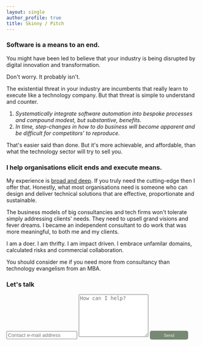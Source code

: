 ```yaml
---
layout: single
author_profile: true
title: Skinny / Pitch
---
```


### Software is a means to an end.

You might have been led to believe that your industry is being disrupted
by digital innovation and transformation.

Don't worry. It probably isn't. 

The existential threat in your industry are incumbents that really 
learn to execute like a technology company. But that threat is simple 
to understand and counter.

1. *Systematically integrate software automation into bespoke processes 
and compound modest, but substantive, benefits.* 
2. *In time, step-changes in how to do business will become apparent and 
be difficult for competitors' to reproduce.*

That's easier said than done. But it's more achievable, and affordable, 
than what the technology sector will try to sell you.

### I help organisations elicit ends and execute means.

My experience is [broad and deep](https://www.linkedin.com/in/christopher-mcewan-850a0a62). 
If you truly need the cutting-edge then I offer that. Honestly, what most organisations 
need is someone who can design and deliver technical solutions that are effective, 
proportionate and sustainable.

The business models of big consultancies and tech firms won't tolerate simply addressing 
clients' needs. They need to upsell grand visions and fever dreams. I became an independent 
consultant to do work that was more meaningful, to both me and my clients. 

I am a doer. I am thrifty. I am impact driven. I embrace unfamilar domains, calculated 
risks and commercial collaboration.

You should consider me if you need more from consultancy than technology evangelism from an MBA. 

### Let's talk

<form action="https://submit-form.com/j1CmLPsN" target="_self">
   <input type="text" name="email" placeholder="Contact e-mail address">
   <textarea name="message" placeholder="How can I help?" rows="7"></textarea>
   <button style="border-radius:5px;background-color:#768972;border:0px;font-size:smaller;padding:5px;color:#eeeeee;width:100px;" type="submit">Send</button>
</form>

